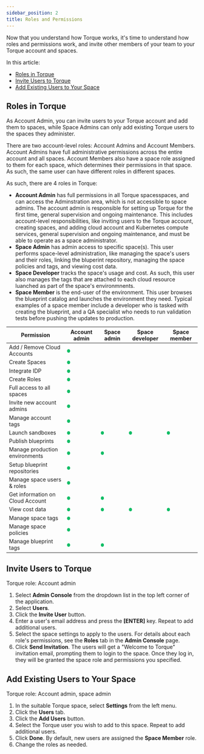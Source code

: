 ```yaml
---
sidebar_position: 2
title: Roles and Permissions
---
```


Now that you understand how Torque works, it's time to understand how roles and permissions work, and invite other members of your team to your Torque account and spaces. 

In this article:

* [Roles in Torque](#roles-in-torque)
* [Invite Users to Torque](#invite-users-to-torque)
* [Add Existing Users to Your Space](#add-existing-users-to-your-space)

## Roles in Torque

As Account Admin, you can invite users to your Torque account and add them to spaces, while Space Admins can only add existing Torque users to the spaces they administer. 

There are two account-level roles: Account Admins and Account Members. Account Admins have full administrative permissions across the entire account and all spaces. Account Members also have a space role assigned to them for each space, which determines their permissions in that space. As such, the same user can have different roles in different spaces.

As such, there are 4 roles in Torque:
* **Account Admin** has full permissions in all Torque spacesspaces, and can access the Adminstration area, which is not accessible to space admins. The account admin is responsible for setting up Torque for the first time, general supervision and ongoing maintenance. This includes account-level responsibilities, like inviting users to the Torque account, creating spaces, and adding cloud account and Kubernetes compute services, general supervision and ongoing maintenance, and must be able to operate as a space administrator.
* **Space Admin** has admin access to specific space(s). This user performs space-level administration, like managing the space's users and their roles, linking the bluperint repository, managing the space policies and tags, and viewing cost data. 
* **Space Developer** tracks the space's usage and cost. As such, this user also manages the tags that are attached to each cloud resource luanched as part of the space's environmnents.
* **Space Member** is the end-user of the environment. This user browses the blueprint catalog and launches the environment they need. Typical examples of a space member include a developer who is tasked with creating the blueprint, and a QA specialist who needs to run validation tests before pushing the updates to production.

| Permission      | Account admin | Space admin | Space developer   | Space member |
| ----------- | ----------- | ----------- | ----------- | ----------- |
| Add / Remove Cloud Accounts	   | ![Locale Dropdown](/img/green-dot.png)      |||||
| Create Spaces	   | ![Locale Dropdown](/img/green-dot.png)        |||||
| Integrate IDP	   | ![Locale Dropdown](/img/green-dot.png)        |||||
| Create Roles	   | ![Locale Dropdown](/img/green-dot.png)        |||||
| Full access to all spaces	   | ![Locale Dropdown](/img/green-dot.png)        |||||
| Invite new account admins	   | ![Locale Dropdown](/img/green-dot.png)        |||||
| Manage account tags	   | ![Locale Dropdown](/img/green-dot.png)        |||||
| Launch sandboxes   | ![Locale Dropdown](/img/green-dot.png)        |![Locale Dropdown](/img/green-dot.png)  |![Locale Dropdown](/img/green-dot.png)|  ![Locale Dropdown](/img/green-dot.png)|
| Publish blueprints	   | ![Locale Dropdown](/img/green-dot.png)       |||||
| Manage production environments	   | ![Locale Dropdown](/img/green-dot.png)        |![Locale Dropdown](/img/green-dot.png)|||
| Setup blueprint repositories	   | ![Locale Dropdown](/img/green-dot.png)        ||||
| Manage space users & roles	   | ![Locale Dropdown](/img/green-dot.png)        ||||
| Get information on Cloud Account	   | ![Locale Dropdown](/img/green-dot.png)        |![Locale Dropdown](/img/green-dot.png)  |||
| View cost data	   | ![Locale Dropdown](/img/green-dot.png)        |![Locale Dropdown](/img/green-dot.png)  |![Locale Dropdown](/img/green-dot.png)|![Locale Dropdown](/img/green-dot.png)|
| Manage space tags	   | ![Locale Dropdown](/img/green-dot.png)        |||||
| Manage space policies	   | ![Locale Dropdown](/img/green-dot.png)        |||||
| Manage blueprint tags	   | ![Locale Dropdown](/img/green-dot.png)|![Locale Dropdown](/img/green-dot.png)|||

## Invite Users to Torque

Torque role: Account admin

1. Select **Admin Console** from the dropdown list in the top left corner of the application.
2. Select **Users**.
3. Click the **Invite User** button.
4. Enter a user's email address and press the **[ENTER]** key. Repeat to add additional users.
5. Select the space settings to apply to the users. For details about each role's permissions, see the **Roles** tab in the **Admin Console** page.
6. Click **Send Invitation**.
  The users will get a "Welcome to Torque" invitation email, prompting them to login to the space. Once they log in, they will be granted the space role and permissions you specified.

## Add Existing Users to Your Space

Torque role: Account admin, space admin

1. In the suitable Torque space, select **Settings** from the left menu.
2. Click the **Users** tab.
3. Click the **Add Users** button.
4. Select the Torque user you wish to add to this space. Repeat to add additional users.
5. Click **Done**.
   By default, new users are assigned the **Space Member** role. 
6. Change the roles as needed.